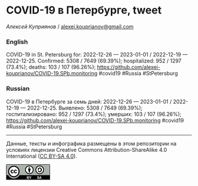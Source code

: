COVID-19 в Петербурге, tweet
============================

*Алексей Куприянов* /
<a href="mailto:alexei.kouprianov@gmail.com" class="email">alexei.kouprianov@gmail.com</a>

### English

COVID-19 in St. Petersburg for: 2022-12-26 — 2023-01-01 / 2022-12-19 —
2022-12-25. Сonfirmed: 5308 / 7649 (69.39%); hospitalized: 952 / 1297
(73.4%); deaths: 103 / 107 (96.26%);
<a href="https://github.com/alexei-kouprianov/COVID-19.SPb.monitoring" class="uri">https://github.com/alexei-kouprianov/COVID-19.SPb.monitoring</a>
\#covid19 \#Russia \#StPetersburg

### Russian

COVID-19 в Петербурге за семь дней: 2022-12-26 — 2023-01-01 / 2022-12-19
— 2022-12-25. Выявлено: 5308 / 7649 (69.39%); госпитализировано: 952 /
1297 (73.4%); умерших: 103 / 107 (96.26%);
<a href="https://github.com/alexei-kouprianov/COVID-19.SPb.monitoring" class="uri">https://github.com/alexei-kouprianov/COVID-19.SPb.monitoring</a>
\#covid19 \#Russia \#StPetersburg

------------------------------------------------------------------------

Данные, тексты и инфографика размещены в этом репозитории на условиях
лицензии Creative Commons Attribution-ShareAlike 4.0 International ([CC
BY-SA 4.0](https://creativecommons.org/licenses/by-sa/4.0/)).

![](../misc/CC-BY-SA-icon.png "CC-BY-SA")
